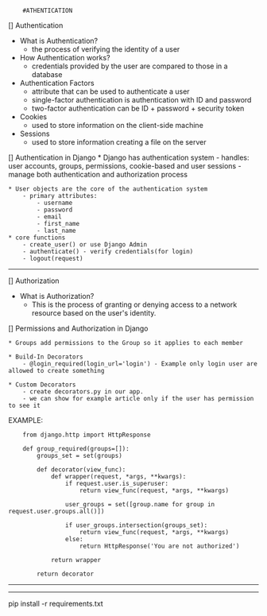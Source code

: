 
        #ATHENTICATION

[] Authentication
 - What is Authentication?
    * the process of verifying the identity of a user
 - How Authentication works?
    * credentials provided by the user are compared to those in a database
 - Authentication Factors
    * attribute that can be used to authenticate a user
    * single-factor authentication is authentication with ID and password
    * two-factor authentication can be ID + password + security token
 - Cookies
    * used to store information on the client-side machine
 - Sessions
    * used to store information creating a file on the server

[] Authentication in Django
    * Django has authentication system
        - handles: user accounts, groups, permissions, cookie-based and user sessions
        - manage both authentication and authorization process

    * User objects are the core of the authentication system
        - primary attributes:
            - username
            - password
            - email
            - first_name
            - last_name
    * core functions
        - create_user() or use Django Admin
        - authenticate() - verify credentials(for login)
        - logout(request)

_____________________________________________________________________________________________

[] Authorization
 - What is Authorization?
    * This is the process of granting or denying access to a network resource based on the user's identity.



[] Permissions and Authorization in Django

    * Groups add permissions to the Group so it applies to each member

    * Build-In Decorators
        - @login_required(login_url='login') - Example only login user are allowed to create something

    * Custom Decorators
        - create decorators.py in our app.
        - we can show for example article only if the user has permission to see it

EXAMPLE:

        from django.http import HttpResponse

        def group_required(groups=[]):
            groups_set = set(groups)

            def decorator(view_func):
                def wrapper(request, *args, **kwargs):
                    if request.user.is_superuser:
                        return view_func(request, *args, **kwargs)
                    
                    user_groups = set([group.name for group in request.user.groups.all()])

                    if user_groups.intersection(groups_set):
                        return view_func(request, *args, **kwargs)
                    else:
                        return HttpResponse('You are not authorized')

                return wrapper

            return decorator
_______________________

____________________________________

pip install -r requirements.txt

